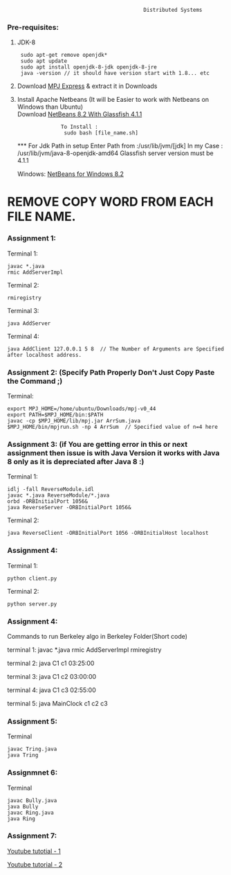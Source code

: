                                                 Distributed Systems
### Pre-requisites:

1. JDK-8

        sudo apt-get remove openjdk*
        sudo apt update
        sudo apt install openjdk-8-jdk openjdk-8-jre
        java -version // it should have version start with 1.8... etc 
    
3. Download [MPJ Express](https://sourceforge.net/projects/mpjexpress/files/releases/mpj-v0_44.tar.gz/download) & extract it in Downloads         
 
4. Install Apache Netbeans (It will be Easier to work with Netbeans on Windows than Ubuntu)      
   Download [NetBeans 8.2 With Glassfish 4.1.1](https://drive.google.com/file/d/1Cg3Tn8ALQlrFyEGO3e6lH4h8cvECDylu/view?usp=sharing)

                     To Install :
                      sudo bash [file_name.sh]

   *** For Jdk Path in setup Enter Path from :/usr/lib/jvm/[jdk]
        In my Case : /usr/lib/jvm/java-8-openjdk-amd64
     Glassfish server version must be 4.1.1 

      Windows: [NetBeans for Windows 8.2](https://www.youtube.com/redirect?event=video_description&redir_token=QUFFLUhqazNzTWYtMG93eUMwXzJHb2RDRm1KaFp1YlRyUXxBQ3Jtc0ttWWpvRHZHZzM4MUNYRndTaUxwRUxVUVltZU1PSWZ4X0dPRUZxU0NMWEE1SzlCMk5TVlhMN2R4R2pxSFpDODdhUlJsUVJUTXc4QTN2cWlIaE5oMWVKWGliTTZUUm1ueFFTNE5xeG51NUVFRnJtS25LRQ&q=https%3A%2F%2Fbit.ly%2F3MMVGTe&v=ASd1S-_HLWw)


# REMOVE COPY WORD FROM EACH FILE NAME.

### Assignment 1:

Terminal 1:

    javac *.java
    rmic AddServerImpl

Terminal 2:

    rmiregistry

Terminal 3:

    java AddServer

Terminal 4:

    java AddClient 127.0.0.1 5 8  // The Number of Arguments are Specified after localhost address.
    

### Assignment 2: (Specify Path Properly Don't Just Copy Paste the Command ;)

Terminal:

    export MPJ_HOME=/home/ubuntu/Downloads/mpj-v0_44
    export PATH=$MPJ_HOME/bin:$PATH
    javac -cp $MPJ_HOME/lib/mpj.jar ArrSum.java
    $MPJ_HOME/bin/mpjrun.sh -np 4 ArrSum  // Specified value of n=4 here 


### Assignment 3: (if You are getting error in this or next assignment then issue is with Java Version it works with Java 8 only as it is depreciated after Java 8 :)     
Terminal 1:

    idlj -fall ReverseModule.idl
    javac *.java ReverseModule/*.java
    orbd -ORBInitialPort 1056&
    java ReverseServer -ORBInitialPort 1056& 

Terminal 2:

    java ReverseClient -ORBInitialPort 1056 -ORBInitialHost localhost

### Assignment 4:

Terminal 1:

    python client.py


Terminal 2:

    python server.py

### Assignment 4:
Commands to run Berkeley algo in Berkeley Folder(Short code)

terminal 1:
javac *.java
rmic AddServerImpl
rmiregistry

terminal 2:
java C1 c1 03:25:00

terminal 3:
java C1 c2 03:00:00

terminal 4:
java C1 c3 02:55:00

terminal 5:
java MainClock c1 c2 c3


### Assignment 5:

Terminal

    javac Tring.java
    java Tring

### Assignmnet 6:

Terminal

    javac Bully.java
    java Bully
    javac Ring.java
    java Ring
    
### Assignment 7:

   [Youtube tutotial - 1](https://www.youtube.com/watch?v=ASd1S-_HLWw&list=PL1ysxTqY226jlhxh31xMYS72CqC5_vodG&index=2) 
   
   [Youtube tutorial - 2](https://www.youtube.com/watch?v=0z-HvSfr-M4)
    
    
